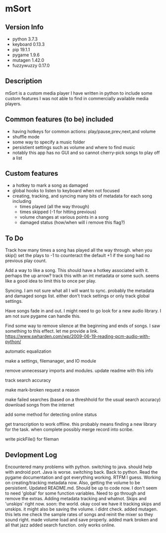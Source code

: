 # mSort

## Version Info
  * python 3.7.3
  * keyboard 0.13.3
  * pip 19.1.1
  * pygame 1.9.6
  * mutagen 1.42.0
  * fuzzywuzzy 0.17.0

## Description
mSort is a custom media player I have written in python to include some custom features I was not able to find in commercially available media players.

## Common features (to be) included
  * having hotkeys for common actions: play/pause,prev,next,and volume
  * shuffle mode
  * some way to specify a music folder
  * persistient settings such as volume and where to find music
  * notably this app has no GUI and so cannot cherry-pick songs to play off a list

## Custom features
  * a hotkey to mark a song as damaged
  * global hooks to listen to keyboard when not focused
  * creating, tracking, and syncing many bits of metadata for each song including
    * times played (all the way through)
    * times skipped (-1 for hitting previous)
    * volume changes at various points in a song
    * damaged status (how/when will i remove this flag?)

## To Do
Track how many times a song has played all the way through.
when you skip() set the plays to -1 to counteract the default +1 if the song had no previous play count.

Add a way to like a song.
This should have a hotkey associated with it. perhaps the up arrow? track this with an int metadata or some such. seems like a good idea to limit this to once per play.

Syncing.
I am not sure what all I will want to sync. probably the metadata and damaged songs list. either don't track settings or only track global settings.

Have songs fade in and out.
I might need to go look for a new audio library. I am not sure pygame can handle this.

Find some way to remove silence at the beginning and ends of songs.
I saw something to this effect. let me provide a link. https://www.swharden.com/wp/2009-06-19-reading-pcm-audio-with-python/

automatic equalization

make a settings, filemanager, and IO module

remove unnecessary imports and modules. update readme with this info

track search accuracy

make mark-broken request a reason

make failed searches (based on a threshhold for the usual search accuracy) download songs from the internet

add some method for detecting online status

get transcription to work offline. this probably means finding a new library for the task. when complete possibly merge record into scribe.

write pickFile() for fileman

## Devlopment Log
Encountered many problems with python. switching to java. should help with android port.
Java is worse. switching back.
Back to python. Read the pygame documentation and got everything working. RTFM I guess.
Working on creating/tracking metadata now. Also, getting the volume to be persistient.
Updated README.md. Should be up to code now.
I don't seem to need 'global' for some function variables. Need to go through and remove the extras.
Adding metadata tracking and whatnot. Skips and 'unskips' right now. soon: the world.
okay cool we have it tracking skips and unskips. it might also be saving the volume. i didnt check.
added mutagen. this lets me check the sample rates of songs and reinit the mixer so they sound right.
made volume load and save properly. 
added mark broken and all that jazz
added search function. only works online.
